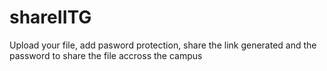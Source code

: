 # shareIITG
Upload your file, add pasword protection, share the link generated and the password to share the file accross the campus
